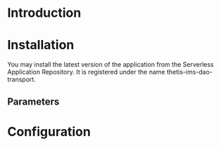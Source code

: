 # Introduction

# Installation

You may install the latest version of the application from the Serverless Application Repository. It is registered under the name thetis-ims-dao-transport.

## Parameters

# Configuration

